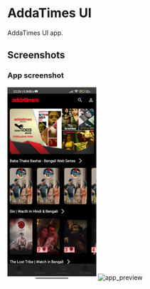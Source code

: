 # AddaTimes UI
AddaTimes UI app.

## **Screenshots**
### **App screenshot**
<img width="200" height="433" src="./assets/images/app_screenshot.jpg">
<img width="200" height="400" alt="app_preview" src="https://media.giphy.com/media/ODYnnv7hfxfLHcKjoi/giphy.gif">

